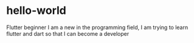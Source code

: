 # hello-world
Flutter beginner
I am a new in the programming field, I am trying to learn flutter and dart so that I can become a developer
